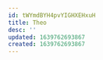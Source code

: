 ```yaml
---
id: tWYmdBYH4pvYIGHXEHxuH
title: Theo
desc: ''
updated: 1639762693867
created: 1639762693867
---
```


